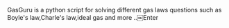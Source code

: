 GasGuru is a python script for solving different gas laws questions such as Boyle's law,Charle's law,ideal gas and more ..￼Enter
